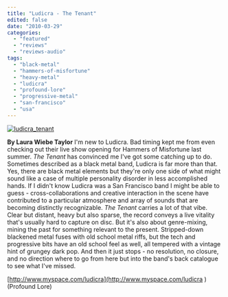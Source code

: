 ```yaml
---
title: "Ludicra - The Tenant"
edited: false
date: "2010-03-29"
categories:
  - "featured"
  - "reviews"
  - "reviews-audio"
tags:
  - "black-metal"
  - "hammers-of-misfortune"
  - "heavy-metal"
  - "ludicra"
  - "profound-lore"
  - "progressive-metal"
  - "san-francisco"
  - "usa"
---
```


[![ludicra_tenant](http://www.hellbound.ca/wp-content/uploads/2010/03/ludicra_tenant.jpg "ludicra_tenant")](http://www.hellbound.ca/wp-content/uploads/2010/03/ludicra_tenant.jpg)

**By Laura Wiebe Taylor** I'm new to Ludicra. Bad timing kept me from even checking out their live show opening for Hammers of Misfortune last summer. _The Tenant_ has convinced me I've got some catching up to do. Sometimes described as a black metal band, Ludicra is far more than that. Yes, there are black metal elements but they're only one side of what might sound like a case of multiple personality disorder in less accomplished hands. If I didn't know Ludicra was a San Francisco band I might be able to guess - cross-collaborations and creative interaction in the scene have contributed to a particular atmosphere and array of sounds that are becoming distinctly recognizable. _The Tenant_ carries a lot of that vibe. Clear but distant, heavy but also sparse, the record conveys a live vitality that's usually hard to capture on disc. But it's also about genre-mixing, mining the past for something relevant to the present. Stripped-down blackened metal fuses with old school metal riffs, but the tech and progressive bits have an old school feel as well, all tempered with a vintage hint of grungey dark pop. And then it just stops - no resolution, no closure, and no direction where to go from here but into the band's back catalogue to see what I've missed.

[http://www.myspace.com/ludicra](http://www.myspace.com/ludicra ) (Profound Lore)
